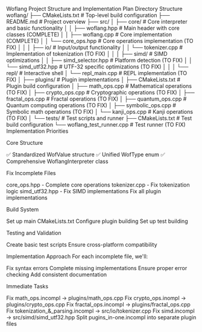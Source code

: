Woflang Project Structure and Implementation Plan
Directory Structure
woflang/
├── CMakeLists.txt           # Top-level build configuration
├── README.md                # Project overview
├── src/
│   ├── core/                # Core interpreter and basic functionality
│   │   ├── woflang.hpp      # Main header with core classes (COMPLETE)
│   │   ├── woflang.cpp      # Core implementation (COMPLETE)
│   │   └── core_ops.hpp     # Core operations implementation (TO FIX)
│   │
│   ├── io/                  # Input/output functionality
│   │   └── tokenizer.cpp    # Implementation of tokenization (TO FIX)
│   │
│   ├── simd/                # SIMD optimizations
│   │   ├── simd_selector.hpp  # Platform detection (TO FIX)
│   │   └── simd_utf32.hpp     # UTF-32 specific optimizations (TO FIX)
│   │
│   └── repl/                # Interactive shell
│       └── repl_main.cpp    # REPL implementation (TO FIX)
│
├── plugins/                 # Plugin implementations
│   ├── CMakeLists.txt       # Plugin build configuration
│   ├── math_ops.cpp         # Mathematical operations (TO FIX)
│   ├── crypto_ops.cpp       # Cryptographic operations (TO FIX)
│   ├── fractal_ops.cpp      # Fractal operations (TO FIX)
│   ├── quantum_ops.cpp      # Quantum computing operations (TO FIX)
│   ├── symbolic_ops.cpp     # Symbolic math operations (TO FIX)
│   └── kanji_ops.cpp        # Kanji operations (TO FIX)
│
└── tests/                   # Test scripts and runner
    ├── CMakeLists.txt       # Test build configuration
    └── woflang_test_runner.cpp  # Test runner (TO FIX)
Implementation Priorities

Core Structure

✅ Standardized WofValue structure
✅ Unified WofType enum
✅ Comprehensive WoflangInterpreter class


Fix Incomplete Files

core_ops.hpp - Complete core operations
tokenizer.cpp - Fix tokenization logic
simd_utf32.hpp - Fix SIMD implementations
Fix all plugin implementations


Build System

Set up main CMakeLists.txt
Configure plugin building
Set up test building


Testing and Validation

Create basic test scripts
Ensure cross-platform compatibility



Implementation Approach
For each incomplete file, we'll:

Fix syntax errors
Complete missing implementations
Ensure proper error checking
Add consistent documentation

Immediate Tasks

Fix math_ops.incompl → plugins/math_ops.cpp
Fix crypto_ops.inompl → plugins/crypto_ops.cpp
Fix fractal_ops.incompl → plugins/fractal_ops.cpp
Fix tokenization_&_parsing.incompl → src/io/tokenizer.cpp
Fix simd.incompl → src/simd/simd_utf32.hpp
Split pugins_in-one.incompl into separate plugin files
